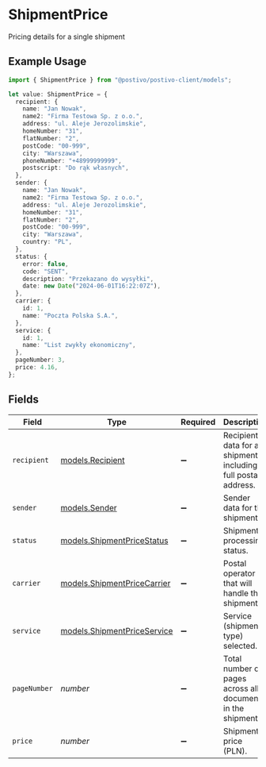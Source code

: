 # ShipmentPrice

Pricing details for a single shipment

## Example Usage

```typescript
import { ShipmentPrice } from "@postivo/postivo-client/models";

let value: ShipmentPrice = {
  recipient: {
    name: "Jan Nowak",
    name2: "Firma Testowa Sp. z o.o.",
    address: "ul. Aleje Jerozolimskie",
    homeNumber: "31",
    flatNumber: "2",
    postCode: "00-999",
    city: "Warszawa",
    phoneNumber: "+48999999999",
    postscript: "Do rąk własnych",
  },
  sender: {
    name: "Jan Nowak",
    name2: "Firma Testowa Sp. z o.o.",
    address: "ul. Aleje Jerozolimskie",
    homeNumber: "31",
    flatNumber: "2",
    postCode: "00-999",
    city: "Warszawa",
    country: "PL",
  },
  status: {
    error: false,
    code: "SENT",
    description: "Przekazano do wysyłki",
    date: new Date("2024-06-01T16:22:07Z"),
  },
  carrier: {
    id: 1,
    name: "Poczta Polska S.A.",
  },
  service: {
    id: 1,
    name: "List zwykły ekonomiczny",
  },
  pageNumber: 3,
  price: 4.16,
};
```

## Fields

| Field                                                            | Type                                                             | Required                                                         | Description                                                      | Example                                                          |
| ---------------------------------------------------------------- | ---------------------------------------------------------------- | ---------------------------------------------------------------- | ---------------------------------------------------------------- | ---------------------------------------------------------------- |
| `recipient`                                                      | [models.Recipient](../models/recipient.md)                       | :heavy_minus_sign:                                               | Recipient data for a shipment, including full postal address.    |                                                                  |
| `sender`                                                         | [models.Sender](../models/sender.md)                             | :heavy_minus_sign:                                               | Sender data for the shipment.                                    |                                                                  |
| `status`                                                         | [models.ShipmentPriceStatus](../models/shipmentpricestatus.md)   | :heavy_minus_sign:                                               | Shipment processing status.                                      |                                                                  |
| `carrier`                                                        | [models.ShipmentPriceCarrier](../models/shipmentpricecarrier.md) | :heavy_minus_sign:                                               | Postal operator that will handle the shipment.                   |                                                                  |
| `service`                                                        | [models.ShipmentPriceService](../models/shipmentpriceservice.md) | :heavy_minus_sign:                                               | Service (shipment type) selected.                                |                                                                  |
| `pageNumber`                                                     | *number*                                                         | :heavy_minus_sign:                                               | Total number of pages across all documents in the shipment.      | 3                                                                |
| `price`                                                          | *number*                                                         | :heavy_minus_sign:                                               | Shipment price (PLN).                                            | 4.16                                                             |